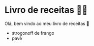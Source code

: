 # Livro de receitas :man_cook:

Olá, bem vindo ao meu livro de receitas :wave:

- strogonoff de frango 
- pavê